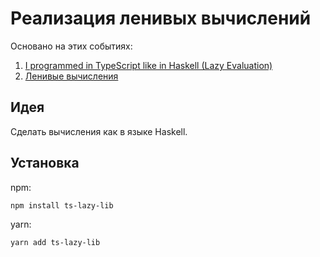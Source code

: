 # Реализация ленивых вычислений

Основано на этих событиях:

1. [I programmed in TypeScript like in Haskell (Lazy Evaluation)](https://www.youtube.com/watch?v=E5yAoMaVCp0)
2. [Ленивые вычисления](https://ru.wikipedia.org/wiki/%D0%9B%D0%B5%D0%BD%D0%B8%D0%B2%D1%8B%D0%B5_%D0%B2%D1%8B%D1%87%D0%B8%D1%81%D0%BB%D0%B5%D0%BD%D0%B8%D1%8F)

## Идея

Сделать вычисления как в языке Haskell.

## Установка

npm:

```sh
npm install ts-lazy-lib
```

yarn:

```sh
yarn add ts-lazy-lib
```
